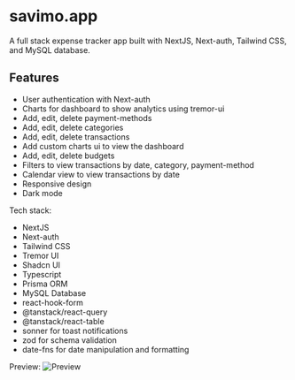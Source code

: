 # savimo.app

A full stack expense tracker app built with NextJS, Next-auth, Tailwind CSS, and MySQL database.

## Features

-   User authentication with Next-auth
-   Charts for dashboard to show analytics using tremor-ui
-   Add, edit, delete payment-methods
-   Add, edit, delete categories
-   Add, edit, delete transactions
-   Add custom charts ui to view the dashboard
-   Add, edit, delete budgets
-   Filters to view transactions by date, category, payment-method
-   Calendar view to view transactions by date
-   Responsive design
-   Dark mode

Tech stack:

-   NextJS
-   Next-auth
-   Tailwind CSS
-   Tremor UI
-   Shadcn UI
-   Typescript
-   Prisma ORM
-   MySQL Database
-   react-hook-form
-   @tanstack/react-query
-   @tanstack/react-table
-   sonner for toast notifications
-   zod for schema validation
-   date-fns for date manipulation and formatting

Preview:
![Preview](https://www.savimo.app/opengraph-image)
